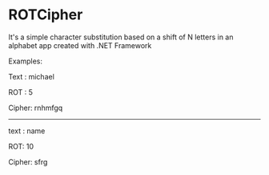 # ROTCipher
It's a simple character substitution based on a shift of N letters in an alphabet app created with .NET Framework

Examples:

Text : michael

ROT : 5

Cipher: rnhmfgq
____________________________

text : name

ROT: 10

Cipher: sfrg
